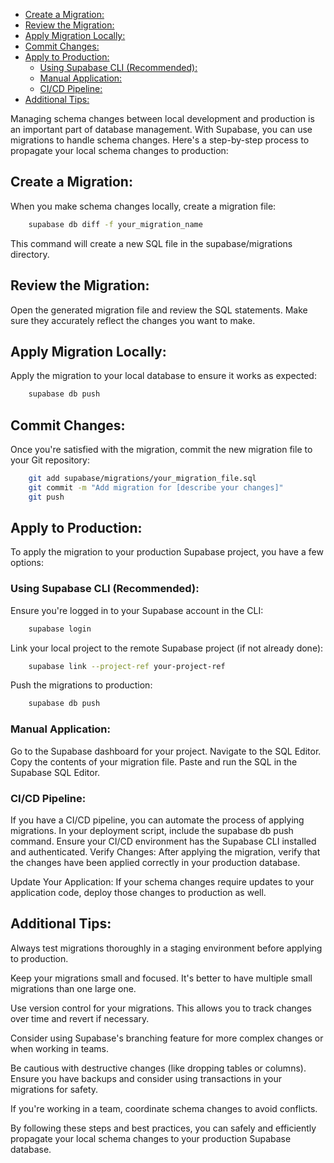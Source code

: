 - [Create a Migration:](#create-a-migration)
- [Review the Migration:](#review-the-migration)
- [Apply Migration Locally:](#apply-migration-locally)
- [Commit Changes:](#commit-changes)
- [Apply to Production:](#apply-to-production)
  - [Using Supabase CLI (Recommended):](#using-supabase-cli-recommended)
  - [Manual Application:](#manual-application)
  - [CI/CD Pipeline:](#cicd-pipeline)
- [Additional Tips:](#additional-tips)


Managing schema changes between local development and production is an important part of database management. With Supabase, you can use migrations to handle schema changes. Here's a step-by-step process to propagate your local schema changes to production:

## Create a Migration: 
When you make schema changes locally, create a migration file:
```bash
    supabase db diff -f your_migration_name
```
This command will create a new SQL file in the supabase/migrations directory.

## Review the Migration: 
Open the generated migration file and review the SQL statements. Make sure they accurately reflect the changes you want to make.

## Apply Migration Locally: 
Apply the migration to your local database to ensure it works as expected:
```bash
    supabase db push
```
## Commit Changes: 
Once you're satisfied with the migration, commit the new migration file to your Git repository:
```bash
    git add supabase/migrations/your_migration_file.sql
    git commit -m "Add migration for [describe your changes]"
    git push
```

## Apply to Production: 
To apply the migration to your production Supabase project, you have a few options:

### Using Supabase CLI (Recommended):

Ensure you're logged in to your Supabase account in the CLI:
```bash
    supabase login
```

Link your local project to the remote Supabase project (if not already done):
```bash
    supabase link --project-ref your-project-ref
```

Push the migrations to production:
```bash
    supabase db push
```

### Manual Application:

Go to the Supabase dashboard for your project.
Navigate to the SQL Editor.
Copy the contents of your migration file.
Paste and run the SQL in the Supabase SQL Editor.

### CI/CD Pipeline:

If you have a CI/CD pipeline, you can automate the process of applying migrations.
In your deployment script, include the supabase db push command.
Ensure your CI/CD environment has the Supabase CLI installed and authenticated.
Verify Changes: After applying the migration, verify that the changes have been applied correctly in your production database.

Update Your Application: If your schema changes require updates to your application code, deploy those changes to production as well.

## Additional Tips:

Always test migrations thoroughly in a staging environment before applying to production.

Keep your migrations small and focused. It's better to have multiple small migrations than one large one.

Use version control for your migrations. This allows you to track changes over time and revert if necessary.

Consider using Supabase's branching feature for more complex changes or when working in teams.

Be cautious with destructive changes (like dropping tables or columns). Ensure you have backups and consider using transactions in your migrations for safety.

If you're working in a team, coordinate schema changes to avoid conflicts.

By following these steps and best practices, you can safely and efficiently propagate your local schema changes to your production Supabase database.